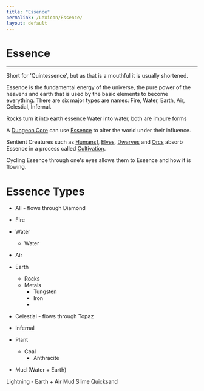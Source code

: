 ```yaml
---
title: "Essence"
permalink: /Lexicon/Essence/
layout: default
---
```

# Essence
---
Short for 'Quintessence', but as that is a mouthful it is usually shortened.

Essence is the fundamental energy of the universe, the pure power of the heavens and earth that is used by the basic elements to become everything. There are six major types are names: Fire, Water, Earth, Air, Celestial, Infernal.

Rocks turn it into earth essence
Water into water, both are impure forms

A [Dungeon Core](DungeonCore.md) can use [Essence](Essence.md) to alter the world under their influence. 

Sentient Creatures such as [Humans](Humans.md)], [Elves](Elves.md), [Dwarves](Dwarves.md) and [Orcs](Orcs.md) absorb Essence in a process called [Cultivation](Cultivation.md).

Cycling Essence through one's eyes allows them to Essence and how it is flowing.

# Essence Types
- All - flows through Diamond
- Fire

- Water
	- Water
- Air
- Earth
	- Rocks
	- Metals
		- Tungsten
		- Iron
		- 
- Celestial - flows through Topaz
- Infernal



- Plant
	- Coal
		- Anthracite
- Mud (Water + Earth)

Lightning - Earth + Air
Mud
Slime
Quicksand